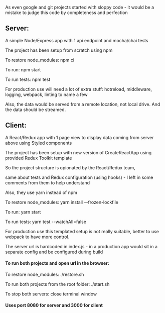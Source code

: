 As even google and git projects started with sloppy code - it would be a mistake to judge this code by completeness and perfection

## Server:


A simple Node/Express app with 1 api endpoint and mocha/chai tests

The project has been setup from scratch using npm

To restore node_modules: npm ci

To run: npm start

To run tests: npm test


For production use will need a lot of extra stuff: hotreload, middleware, logging, webpack, linting to name a few


Also, the data would be served from a remote location, not local drive. And the data should be streamed.


## Client:


A React/Redux app with 1 page view to display data coming from server above using Styled components

The project has been setup with new version of CreateReactApp using provided Redux Toolkit template


So the project structure is opionated by the React/Redux team,

same about tests and Redux configuration (using hooks) - I left in some comments from them to help understand


Also, they use yarn instead of npm

To restore node_modules: yarn install --frozen-lockfile

To run: yarn start

To run tests: yarn test --watchAll=false


For production use this templated setup is not really suitable, better to use webpack to have more control.

The server url is hardcoded in index.js - in a production app would sit in a separate config and be configured during build

#### To run both projects and open url in the browser:

To restore node_modules: ./restore.sh

To run both projects from the root folder: ./start.sh

To stop both servers: close terminal window

#### Uses port 8080 for server and 3000 for client
